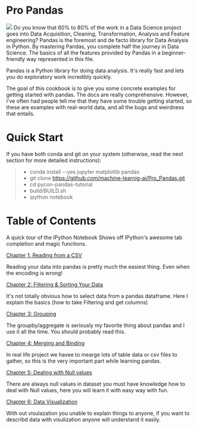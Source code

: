 # Pro Pandas
![](https://repository-images.githubusercontent.com/279257546/1af74d80-c528-11ea-8a17-5f4802efafe8)
Do you know that 60% to 80% of the work in a Data Science project goes into Data Acquisition, Cleaning, Transformation, Analysis and Feature engineering?
Pandas is the foremost and de facto library for Data Analysis in Python. By mastering Pandas, you complete half the journey in Data Science.
The basics of all the features provided by Pandas in a beginner-friendly way represented in this file.

Pandas is a Python library for doing data analysis. It's really fast and lets you do exploratory work incredibly quickly.

The goal of this cookbook is to give you some concrete examples for getting started with pandas. The docs are really comprehensive. However, I've often had people tell me that they have some trouble getting started, so these are examples with real-world data, and all the bugs and weirdness that entails.


# Quick Start

If you have both conda and git on your system (otherwise, read the next section for more detailed instructions):

> * conda install --yes jupyter matplotlib pandas
> * git clone https://github.com/machine-learnig-ai/Pro_Pandas.git
> * cd pycon-pandas-tutorial
> * build/BUILD.sh
> * ipython notebook




# Table of Contents
A quick tour of the IPython Notebook
Shows off IPython's awesome tab completion and magic functions.

[Chapter 1: Reading from a CSV](https://github.com/machine-learnig-ai/Pro_Pandas/tree/master/01_Importing_%26_Understanding_Data)

Reading your data into pandas is pretty much the easiest thing. Even when the encoding is wrong!

[Chapter 2: Filtering & Sorting Your Data](https://github.com/machine-learnig-ai/Pro_Pandas/tree/master/02_Filtering_%26_Sorting)

It's not totally obvious how to select data from a pandas dataframe. Here I explain the basics (how to take Filtering and get columns)

[Chapter 3: Grouping](https://github.com/machine-learnig-ai/Pro_Pandas/tree/master/03_Grouping)

The groupby/aggregate is seriously my favorite thing about pandas and I use it all the time. You should probably read this.

[Chapter 4: Merging and Binding](https://github.com/machine-learnig-ai/Pro_Pandas/tree/master/04_Merging_%26_Binding)

In real life project we havee to mearge lots of table data or csv files to gather, so this is the very important part while learning pandas.

[Chapter 5: Dealing with Null values](https://github.com/machine-learnig-ai/Pro_Pandas/tree/master/05_Dealing_with_NULL_values)

There are always null values in dataset you must have knowledge how to deal with Null values, here you will learn it with easy way with fun.

[Chapter 6: Data Visualization](https://github.com/machine-learnig-ai/Pro_Pandas/tree/master/06_Visualization)

With out visulazation you unable to explain things to anyone, if you want to describd data with visulization anyone will understand it easily.
